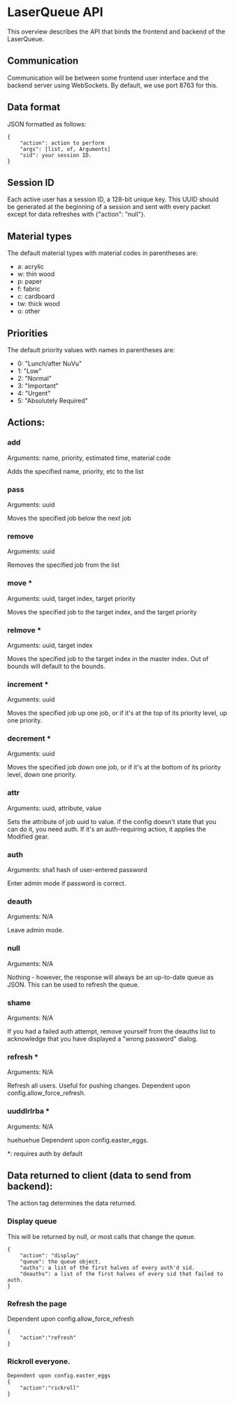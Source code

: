 # LaserQueue API

This overview describes the API that binds the frontend and backend of the LaserQueue.

## Communication
Communication will be between some frontend user interface and the backend server using WebSockets. By default, we use port 8763 for this.

## Data format
JSON formatted as follows:
```
{
	"action": action to perform
	"args": [list, of, Arguments]
	"sid": your session ID.
}
```

## Session ID
Each active user has a session ID, a 128-bit unique key. This UUID should be generated at the beginning of a session and sent with every packet except for data refreshes with {"action": "null"}.

## Material types
The default material types with material codes in parentheses are:
- a: acrylic
- w: thin wood
- p: paper
- f: fabric
- c: cardboard
- tw: thick wood
- o: other

## Priorities
The default priority values with names in parentheses are:
- 0: "Lunch/after NuVu"
- 1: "Low"
- 2: "Normal"
- 3: "Important"
- 4: "Urgent"
- 5: "Absolutely Required"

## Actions:


### add
Arguments: name, priority, estimated time, material code

Adds the specified name, priority, etc to the list


### pass
Arguments: uuid

Moves the specified job below the next job


### remove
Arguments: uuid

Removes the specified job from the list


### move *
Arguments: uuid, target index, target priority

Moves the specified job to the target index, and the target priority


### relmove *
Arguments: uuid, target index

Moves the specified job to the target index in the master index. Out of bounds will default to the bounds.


### increment *
Arguments: uuid

Moves the specified job up one job, or if it's at the top of its priority level, up one priority.


### decrement *
Arguments: uuid

Moves the specified job down one job, or if it's at the bottom of its priority level, down one priority.


### attr
Arguments: uuid, attribute, value

Sets the attribute of job uuid to value. if the config doesn't state that you can do it, you need auth. If it's an auth-requiring action, it applies the Modified gear.


### auth
Arguments: sha1 hash of user-entered password

Enter admin mode if password is correct.


### deauth
Arguments: N/A

Leave admin mode.


### null
Arguments: N/A

Nothing - however, the response will always be an up-to-date queue as JSON. This can be used to refresh the queue.

### shame
Arguments: N/A

If you had a failed auth attempt, remove yourself from the deauths list to acknowledge that you have displayed a "wrong password" dialog.


### refresh *
Arguments: N/A

Refresh all users. Useful for pushing changes.
Dependent upon config.allow_force_refresh.


### uuddlrlrba *
Arguments: N/A

huehuehue
Dependent upon config.easter_eggs.

*: requires auth by default



## Data returned to client (data to send from backend):
The action tag determines the data returned.


### Display queue
This will be returned by null, or most calls that change the queue.

```
{
	"action": "display"
	"queue": the queue object.
	"auths": a list of the first halves of every auth'd sid.
	"deauths": a list of the first halves of every sid that failed to auth.
}
```


### Refresh the page
Dependent upon config.allow_force_refresh

```
{
	"action":"refresh"
}
```

### Rickroll everyone.

```
Dependent upon config.easter_eggs
{
	"action":"rickroll"
}
```

